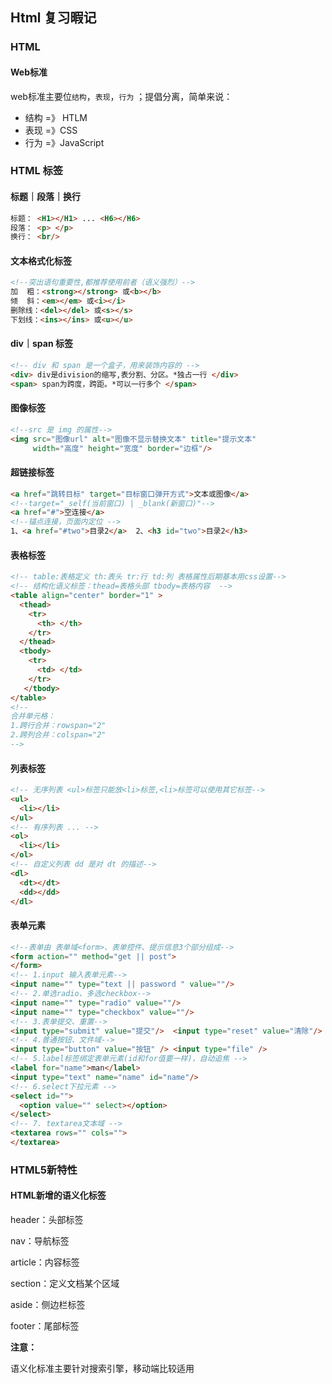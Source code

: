 ## Html 复习暇记

### HTML

#### Web标准

web标准主要位`结构`，`表现`，`行为` ；提倡分离，简单来说：

- 结构 =》 HTLM
- 表现 =》CSS
- 行为 =》JavaScript

### HTML 标签

#### 标题｜段落｜换行

```html
标题： <H1></H1> ... <H6></H6>
段落： <p> </p>
换行： <br/>
```

#### 文本格式化标签

```html
<!--突出语句重要性,都推荐使用前者（语义强烈）-->
加  粗：<strong></strong> 或<b></b>
倾  斜：<em></em> 或<i></i>
删除线：<del></del> 或<s></s>
下划线：<ins></ins> 或<u></u>

```

#### div｜span 标签

```html
<!-- div 和 span 是一个盒子，用来装饰内容的 -->
<div> div是division的缩写,表分割、分区。*独占一行 </div>
<span> span为跨度，跨距。*可以一行多个 </span>
```

#### 图像标签

```html
<!--src 是 img 的属性-->
<img src="图像url" alt="图像不显示替换文本" title="提示文本" 
     width="高度" height="宽度" border="边框"/>
```

#### 超链接标签

```html
<a href="跳转目标" target="目标窗口弹开方式">文本或图像</a>
<!--target="_self(当前窗口) | _blank(新窗口)"-->
<a href="#">空连接</a> 
<!--锚点连接，页面内定位 -->
1、<a href="#two">目录2</a>  2、<h3 id="two">目录2</h3>
```

#### 表格标签

```html
<!-- table:表格定义 th:表头 tr:行 td:列 表格属性后期基本用css设置-->
<!-- 结构化语义标签：thead=表格头部 tbody=表格内容  -->
<table align="center" border="1" >
  <thead>
    <tr> 
      <th> </th>
    </tr>
  </thead>
  <tbody>
    <tr>
      <td> </td>
    </tr>
   </tbody>
</table>
<!--
合并单元格：
1.跨行合并：rowspan="2"
2.跨列合并：colspan="2"
-->
```

#### 列表标签

```html
<!-- 无序列表 <ul>标签只能放<li>标签,<li>标签可以使用其它标签-->
<ul>
  <li></li>
</ul>
<!-- 有序列表 ... -->
<ol>
  <li></li>
</ol>
<!-- 自定义列表 dd 是对 dt 的描述-->
<dl>
  <dt></dt>
  <dd></dd>
</dl>
```

#### 表单元素

```html
<!--表单由 表单域<form>、表单控件、提示信息3个部分组成-->
<form action="" method="get || post">
</form>
<!-- 1.input 输入表单元素-->
<input name="" type="text || password " value=""/>
<!-- 2.单选radio、多选checkbox-->
<input name="" type="radio" value=""/>
<input name="" type="checkbox" value=""/>
<!-- 3.表单提交、重置-->
<input type="submit" value="提交"/>  <input type="reset" value="清除"/>
<!-- 4.普通按钮、文件域-->
<input type="button" value="按钮" /> <input type="file" />
<!-- 5.label标签绑定表单元素(id和for值要一样)，自动追焦 -->
<label for="name">man</label>
<input type="text" name="name" id="name"/>
<!-- 6.select下拉元素 -->
<select id="">
  <option value="" select></option>
</select>
<!-- 7. textarea文本域 -->
<textarea rows="" cols="">
</textarea>
```

### HTML5新特性

#### HTML新增的语义化标签

header：头部标签

nav：导航标签

article：内容标签

section：定义文档某个区域

aside：侧边栏标签

footer：尾部标签

**注意：**

语义化标准主要针对搜索引擎，移动端比较适用



